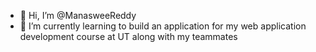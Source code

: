 - 👋 Hi, I’m @ManasweeReddy
- 🌱 I’m currently learning to build an application for my web application development course at UT along with my teammates
